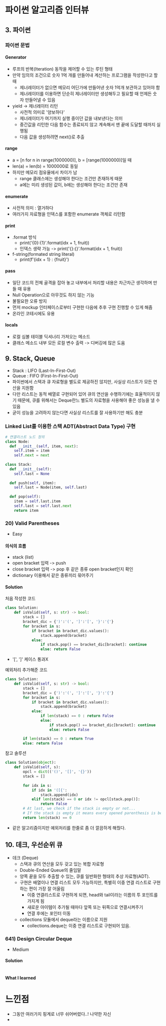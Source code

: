 # 파이썬 알고리즘 인터뷰
## 3. 파이썬
### 파이썬 문법
#### Generator
- 루프의 반복(Iteration) 동작을 제어할 수 있는 루틴 형태
- 만약 임의의 조건으로 숫자 1억 개를 만들어내 계산하는 프로그램을 작성한다고 할 때
  - 제너레이터가 없으면 메모리 어딘가에 만들어낸 숫자 1억개 보관하고 있어야 함
  - 제너레이터를 이용하면 단순히 제너레이터만 생성해두고 필요할 때 언제든 숫자 만들어낼 수 있음
- yield -> 제너레이터 리턴
  - 사전적 의미로 '양보하다'
  - 제너레이터가 여기까지 실행 중이던 값을 내보낸다는 의미
  - 중간값을 리턴한 다음 함수는 종료되지 않고 계속해서 맨 끝에 도달할 때까지 실행됨
  - 다음 값을 생성하려면 next()로 추출

#### range
- a = [n for n in range(1000000)], b = [range(1000000)]일 때
- len(a) = len(b) = 1000000로 동일
- 하지만 메모리 점유율에서 차이가 남
  - range 클래스에는 생성해야 한다는 조건만 존재하게 때문
  - a에는 미리 생성된 값이, b에는 생성해야 한다는 조건만 존재

#### enumerate
- 사전적 의미 : 열거하다
- 여러가지 자료형을 인덱스를 포함한 enumerate 객체로 리턴함

#### print
- .format 방식
  - print('{0}:{1}'.format(idx + 1, fruit))
  - 인덱스 생략 가능 -> print('{}:{}'.format(idx + 1, fruit))
- f-string(formated string literal)
  - print(f'{idx + 1} : {fruit}')

#### pass
- 일단 코드의 전체 골격을 잡아 놓고 내부에서 처리할 내용은 차근차근 생각하며 만들 때 유용
- Null Operation으로 아무것도 하지 않는 기능
- 불필요한 오류 방지
- 먼저 mockup 인터페이스로부터 구현한 다음에 추후 구현 진행할 수 있게 해줌
- 온라인 코테시에도 유용

#### locals
- 로컬 심볼 테이블 딕셔너리 가져오는 메소드
- 클래스 메소드 내부 모든 로컬 변수 출력 -> 디버깅에 많은 도움

## 9. Stack, Queue
- Stack : LIFO (Last-In-First-Out)
- Queue : FIFO (First-In-First-Out)
- 파이썬에서 스택과 큐 자료형을 별도로 제공하진 않지만, 사실상 리스트가 모든 연산을 지원함
- 다만 리스트는 동적 배열로 구현되어 있어 큐의 연산을 수행하기에는 효율적이지 않기 때문에, 큐를 위해서는 Deque란느 별도의 자료형을 사용해야 좋은 성능을 낼 수 있음
- 굳이 성능을 고려하지 않는다면 사실상 리스트를 잘 사용하기만 해도 충분

### Linked List를 이용한 스택 ADT(Abstract Data Type) 구현
```python
# 연결리스트 노드 정의
class Node:
  def __init__(self, item, next):
    self.item = item
    self.next = next
    
class Stack:
  def __init__(self):
    self.last = None
  
  def push(self, item):
    self.last = Node(item, self.last)
   
  def pop(self):
    item = self.last.item
    self.last = self.last.next
    return item
```

### 20) Valid Parentheses
- Easy

#### 의식의 흐름
- stack (list)
- open bracket 입력 -> push
- close bracket 입력 -> pop 후 같은 종류 open bracket인지 확인
- dictionary 이용해서 같은 종류끼리 묶어주기

#### Solution
처음 작성한 코드
```python
class Solution:
    def isValid(self, s: str) -> bool:
        stack = []
        bracket_dic = {')':'(', ']':'[', '}':'{'}
        for bracket in s:
            if bracket in bracket_dic.values():
                stack.append(bracket)
            else:
                if stack.pop() == bracket_dic[bracket]: continue
                else: return False
```
- '[', ']' 케이스 통과X

예외처리 추가해준 코드
```python
class Solution:
    def isValid(self, s: str) -> bool:
        stack = []
        bracket_dic = {')':'(', ']':'[', '}':'{'}
        for bracket in s:
            if bracket in bracket_dic.values():
                stack.append(bracket)
            else:
                if len(stack) == 0 : return False
                else:
                    if stack.pop() == bracket_dic[bracket]: continue
                    else: return False

        if len(stack) == 0 : return True
        else: return False
```

참고 솔루션
```python
class Solution(object):
    def isValid(self, s):
        opcl = dict(('()', '[]', '{}'))
        stack = []
        
        for idx in s:
            if idx in '([{':
                stack.append(idx)
            elif len(stack) == 0 or idx != opcl[stack.pop()]:
                return False
        # At last, we check if the stack is empty or not...
        # If the stack is empty it means every opened parenthesis is being closed and we can return true, otherwise we return false...
        return len(stack) == 0
```
- 같은 알고리즘이지만 예외처리를 한줄로 좀 더 깔끔하게 해줬다.


## 10. 데크, 우선순위 큐
- 데크 (Deque)
  - 스택과 큐의 연산을 모두 갖고 있는 복합 자료형
  - Double-Ended Queue의 줄임말
  - 양쪽 끝을 모두 추출할 수 있는, 큐를 일반화한 형태의 추상 자료형(ADT).
  - 구현은 배열이나 연결 리스트 모두 가능하지만, 특별히 이중 연결 리스트로 구현하는 편이 가장 잘 어울림
    - 이중 연결리스트로 구현하게 되면, head와 tail이라는 이름의 투 포인트를 가지게 됨
    - 새로운 아이템이 추가될 때마다 앞쪽 또는 뒤쪽으로 연결시켜주기
    - 연결 후에는 포인터 이동
  - collections 모듈에서 deque라는 이름으로 지원
    - collections.deque는 이중 연결 리스트로 구현되어 있음.

### 641) Design Circular Deque
- Medium

#### Solution

```python

```

#### What I learned

# 느낀점
- 그동안 여러가지 핑계로 너무 쉬어버렸다..! 나약한 자신
- 
